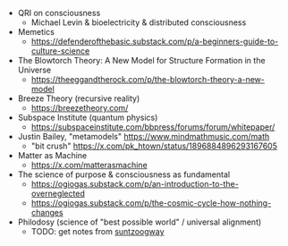 
- QRI on consciousness  
	- Michael Levin & bioelectricity & distributed consciousness 
- Memetics 
	- https://defenderofthebasic.substack.com/p/a-beginners-guide-to-culture-science
- The Blowtorch Theory: A New Model for Structure Formation in the Universe
	- https://theeggandtherock.com/p/the-blowtorch-theory-a-new-model
- Breeze Theory (recursive reality)
	- https://breezetheory.com/
- Subspace Institute (quantum physics)
	- https://subspaceinstitute.com/bbpress/forums/forum/whitepaper/
- Justin Bailey, "metamodels" https://www.mindmathmusic.com/math
	- "bit crush" https://x.com/pk_htown/status/1896884896293167605
- Matter as Machine
	- https://x.com/matterasmachine
- The science of purpose & consciousness as fundamental 
	- https://ogiogas.substack.com/p/an-introduction-to-the-overneglected
	- https://ogiogas.substack.com/p/the-cosmic-cycle-how-nothing-changes
- Philodosy (science of "best possible world" / universal alignment)
	- TODO: get notes from [suntzoogway](https://x.com/suntzoogway)


